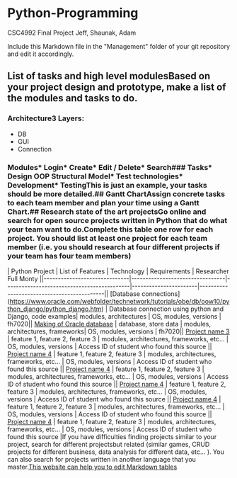 # Python-Programming
CSC4992 Final Project Jeff, Shaunak, Adam


Include this Markdown file in the "Management" folder of your git repository and edit it accordingly.
## List of tasks and high level modulesBased on your project design and prototype, make a list of the modules and tasks to do.

### Architecture3 Layers:
*  DB
*  GUI
*  Connection

### Modules*  Login*  Create*  Edit / Delete*  Search### Tasks*  Design OOP Structural Model*  Test technologies*  Development*  TestingThis is just an example, your tasks should be more detailed.## Gantt ChartAssign concrete tasks to each team member and plan your time using a Gantt Chart.## Research state of the art projectsGo online and search for open source projects written in Python that do what your team want to do.Complete this table one row for each project. You should list at least one project for each team member (i.e. you should research at four different projects if your team has four team members)
| Python Project        | List of Features                | Technology                                 | Requirements          | Researcher Full Monty                                ||------------------------------|---------------------------------|--------------------------------------------|-----------------------|--------------------------------------------|| [Database connections] (https://www.oracle.com/webfolder/technetwork/tutorials/obe/db/oow10/python_django/python_django.htm)
 | Database connection using python and Django, code examples| modules, architectures | OS, modules, versions | fh7020|| [Making of Oracle database](
https://docs.oracle.com/cd/F49540_01/DOC/server.815/a67772/create.htm#999557) | database, store data | modules, architectures, frameworks| OS, modules, versions | fh7020|| [Project name 3](http://URL) | feature 1, feature 2, feature 3 | modules, architectures, frameworks, etc... | OS, modules, versions | Access ID of student who found this source || [Project name 4](http://URL) | feature 1, feature 2, feature 3 | modules, architectures, frameworks, etc... | OS, modules, versions | Access ID of student who found this source || [Project name 4](http://URL) | feature 1, feature 2, feature 3 | modules, architectures, frameworks, etc... | OS, modules, versions | Access ID of student who found this source || [Project name 4](http://URL) | feature 1, feature 2, feature 3 | modules, architectures, frameworks, etc... | OS, modules, versions | Access ID of student who found this source || [Project name 4](http://URL) | feature 1, feature 2, feature 3 | modules, architectures, frameworks, etc... | OS, modules, versions | Access ID of student who found this source || [Project name 4](http://URL) | feature 1, feature 2, feature 3 | modules, architectures, frameworks, etc... | OS, modules, versions | Access ID of student who found this source |If you have difficulties finding projects similar to your project, search for different projectsbut related (similar games, CRUD projects for different business, data analysis for different data, etc... ). You can also search for projects written in another language that you master.[This website can help you to edit Markdown tables](https://www.tablesgenerator.com/markdown_tables#)
